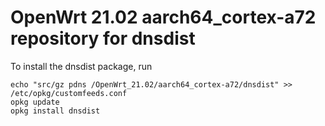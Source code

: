 OpenWrt 21.02 aarch64_cortex-a72 repository for dnsdist
========

To install the dnsdist package, run

```
echo "src/gz pdns /OpenWrt_21.02/aarch64_cortex-a72/dnsdist" >> /etc/opkg/customfeeds.conf
opkg update
opkg install dnsdist
```

